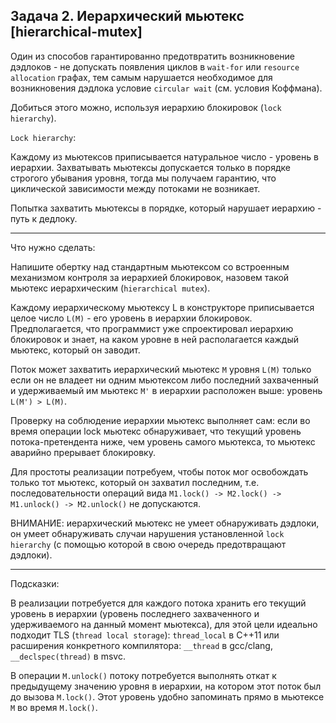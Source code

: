 ## Задача 2. Иерархический мьютекс [hierarchical-mutex]

Один из способов гарантированно предотвратить возникновение дэдлоков - не допускать появления циклов в ```wait-for``` или ```resource allocation``` графах, тем самым нарушается необходимое для возникновения дэдлока условие ```circular wait``` (см. условия Коффмана).

Добиться этого можно, используя иерархию блокировок (```lock hierarchy```).

```Lock hierarchy```:

Каждому из мьютексов приписывается натуральное число - уровень в иерархии. Захватывать мьютексы допускается только в порядке строгого убывания уровня, тогда мы получаем гарантию, что циклической зависимости между потоками не возникает.

Попытка захватить мьютексы в порядке, который нарушает иерархию - путь к дедлоку.

---

Что нужно сделать:

Напишите обертку над стандартным мьютексом со встроенным механизмом контроля за иерархией блокировок, назовем такой мьютекс иерархическим (```hierarchical mutex```).

Каждому иерархическому мьютексу L в конструкторе приписывается целое число ```L(M)``` - его уровень в иерархии блокировок. Предполагается, что программист уже спроектировал иерархию блокировок и знает, на каком уровне в ней располагается каждый мьютекс, который он заводит.

Поток может захватить иерархический мьютекс ```М``` уровня ```L(М)``` только если он не владеет ни одним мьютексом либо последний захваченный и удерживаемый им мьютекс ```М'``` в иерархии расположен выше: уровень ```L(М') > L(M)```.

Проверку на соблюдение иерархии мьютекс выполняет сам: если во время операции lock мьютекс обнаруживает, что текущий уровень потока-претендента ниже, чем уровень самого мьютекса, то мьютекс аварийно прерывает блокировку.

Для простоты реализации потребуем, чтобы поток мог освобождать только тот мьютекс, который он захватил последним, т.е. последовательности операций вида ```M1.lock() -> M2.lock() -> M1.unlock() -> M2.unlock()``` не допускаются.

ВНИМАНИЕ: иерархический мьютекс не умеет обнаруживать дэдлоки, он умеет обнаруживать случаи нарушения установленной ```lock hierarchy``` (с помощью которой в свою очередь предотвращают дэдлоки).

------

Подсказки:

В реализации потребуется для каждого потока хранить его текущий уровень в иерархии (уровень последнего захваченного и удерживаемого на данный момент мьютекса), для этой цели идеально подходит TLS (```thread local storage```): ```thread_local``` в C++11 или расширения конкретного компилятора: ```__thread``` в gcc/clang, ```__declspec(thread)``` в msvc.

В операции ```M.unlock()``` потоку потребуется выполнять откат к предыдущему значению уровня в иерархии, на котором этот поток был до вызова ```M.lock()```. Этот уровень удобно запоминать прямо в мьютексе ```М``` во время ```M.lock()```.
